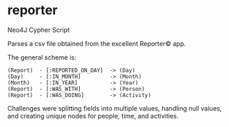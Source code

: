 # reporter
Neo4J Cypher Script

Parses a csv file obtained from the excellent Reporter&copy; app.

The general scheme is:

```
(Report)  - [:REPORTED_ON_DAY]  -> (Day)
(Day)     - [:IN_MONTH]         -> (Month)
(Month)   - [:IN_YEAR]          -> (Year)
(Report)  - [:WAS_WITH]         -> (Person)
(Report)  - [:WAS_DOING]        -> (Activity)
```

Challenges were splitting fields into multiple values, handling null values, and creating unique nodes for people, time, and activities.
